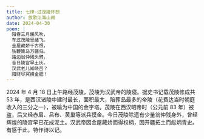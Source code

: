 ```yaml
---
title: 七律·过茂陵怀想
author: 放歌江海山阙
date: 2024-04-30
poem: |
  阳春三月暖风吹，
  车过茂陵思绪飞。
  金屋藏娇千古恨，
  铁鞭策马万疆归。
  路边翁仲残头臂，
  昔日陵宫早土灰。
  汉武老儿知晓否？
  阳财尽冥摸金肥！
---
```


2024 年 4 月 18 日上午路经茂陵，茂陵为汉武帝的陵寝。据史书记载茂陵修成共 53 年，是西汉诸陵中建时最长，面积最大，陪葬品最多的帝陵（花费达当时朝庭收入的三分之一），被喻为中国的金字塔。茂陵在西汉昭帝时（公元前 83 年）被盗，后又经赤眉、吕布、黄巢等派兵摸金。今日茂陵除遗有少量翁仲残身外，曾经辉煌的陵宫早已花成泥土。汉武帝因金屋藏娇而得权柄，因开疆拓土而彪炳青史。有感于此，特作诗以记。

